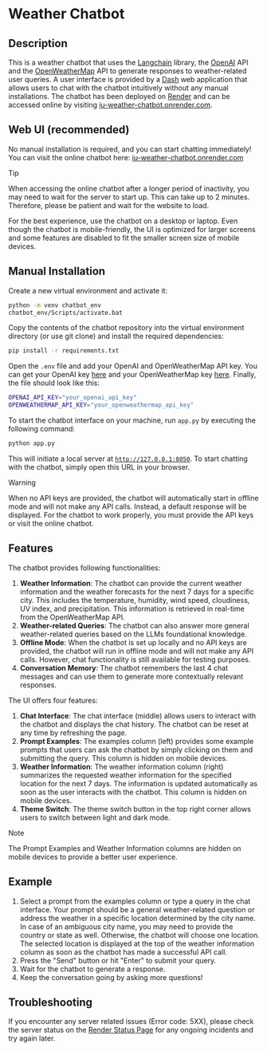 # Weather Chatbot

## Description

This is a weather chatbot that uses the [Langchain](https://python.langchain.com/v0.2/docs/introduction/) library, the
[OpenAI](https://platform.openai.com/docs/api-reference/introduction) API and the
[OpenWeatherMap](https://openweathermap.org/api) API to generate responses to weather-related user queries. A user
interface is provided by a [Dash](https://dash.plotly.com/tutorial) web application that allows users to chat with the
chatbot intuitively without any manual installations. The chatbot has been deployed on [Render](https://render.com/)
and can be accessed online by visiting [iu-weather-chatbot.onrender.com](https://iu-weather-chatbot.onrender.com).

## Web UI (recommended)

No manual installation is required, and you can start chatting immediately! <br>
You can visit the online chatbot here: [iu-weather-chatbot.onrender.com](https://iu-weather-chatbot.onrender.com)

> [!TIP]
> When accessing the online chatbot after a longer period of inactivity, you may need to wait for the
> server to start up. This can take up to 2 minutes. Therefore, please be patient and wait for the website to load.
> 
> For the best experience, use the chatbot on a desktop or laptop. Even though the chatbot is mobile-friendly,
> the UI is optimized for larger screens and some features are disabled to fit the smaller screen size of mobile
> devices.

## Manual Installation

Create a new virtual environment and activate it:
    
```bash
python -m venv chatbot_env
chatbot_env/Scripts/activate.bat
```

Copy the contents of the chatbot repository into the virtual environment directory (or use git clone) and install 
the required dependencies:

```bash
pip install -r requirements.txt
```

Open the `.env` file and add your OpenAI and OpenWeatherMap API key. You can get your OpenAI key
[here](https://platform.openai.com/api-keys) and your OpenWeatherMap key
[here](https://home.openweathermap.org/api_keys). Finally, the file should look like this:

```bash
OPENAI_API_KEY="your_openai_api_key"
OPENWEATHERMAP_API_KEY="your_openweathermap_api_key"
```

To start the chatbot interface on your machine, run `app.py` by executing the following command:

```bash
python app.py
```

This will initiate a local server at [`http://127.0.0.1:8050`](http://127.0.0.1:8050).
To start chatting with the chatbot, simply open this URL in your browser.

> [!WARNING]
> When no API keys are provided, the chatbot will automatically start in offline mode and will not make any API calls.
> Instead, a default response will be displayed. For the chatbot to work properly, you must provide the API keys or
> visit the online chatbot.

## Features

The chatbot provides following functionalities:
1. **Weather Information**: The chatbot can provide the current weather information and the weather forecasts for the
next 7 days for a specific city. This includes the temperature, humidity, wind speed, cloudiness, UV index, and
precipitation. This information is retrieved in real-time from the OpenWeatherMap API.
2. **Weather-related Queries**: The chatbot can also answer more general weather-related queries based on the LLMs
foundational knowledge.
3. **Offline Mode**: When the chatbot is set up locally and no API keys are provided, the chatbot will run in offline
mode and will not make any API calls. However, chat functionality is still available for testing purposes.
4. **Conversation Memory**: The chatbot remembers the last 4 chat messages and can use them to generate more
contextually relevant responses.

The UI offers four features:
1. **Chat Interface**: The chat interface (middle) allows users to interact with the chatbot and displays the chat
history. The chatbot can be reset at any time by refreshing the page.
2. **Prompt Examples**: The examples column (left) provides some example prompts that users can ask the chatbot by
simply clicking on them and submitting the query. This column is hidden on mobile devices.
3. **Weather Information**: The weather information column (right) summarizes the requested weather information for the
specified location for the next 7 days. The information is updated automatically as soon as the user interacts with the
chatbot. This column is hidden on mobile devices.
4. **Theme Switch**: The theme switch button in the top right corner allows users to switch between light and dark mode.

> [!NOTE]
> The Prompt Examples and Weather Information columns are hidden on mobile devices to provide a better user experience.

## Example

1. Select a prompt from the examples column or type a query in the chat interface. Your prompt should be a general
weather-related question or address the weather in a specific location determined by the city name. In case of an
ambiguous city name, you may need to provide the country or state as well. Otherwise, the chatbot will choose one
location. The selected location is displayed at the top of the weather information column as soon as the chatbot has
made a successful API call.
2. Press the "Send" button or hit "Enter" to submit your query.
3. Wait for the chatbot to generate a response.
4. Keep the conversation going by asking more questions!

## Troubleshooting

If you encounter any server related issues (Error code: 5XX), please check the server status on the
[Render Status Page](https://status.render.com) for any ongoing incidents and try again later.
